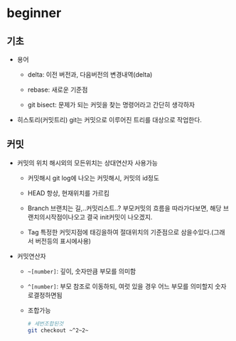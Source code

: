 beginner
===

기초
---

- 용어
  - delta: 이전 버전과, 다음버전의 변경내역(delta)
  - rebase: 새로운 기준점

  - git bisect: 문제가 되는 커밋을 찾는 명령어라고 간단히 생각하자

- 히스토리(커밋트리)
  git는 커밋으로 이루어진 트리를 대상으로 작업한다.

커밋
---

- 커밋의 위치
  해시외의 모든위치는 상대연산자 사용가능

  - 커밋해시
    git log에 나오는 커밋해시, 커밋의 id정도

  - HEAD
    항상, 현재위치를 가르킴

  - Branch
     브랜치는 길,..커밋리스트..?
     부모커밋의 흐름을 따라가다보면, 해당 브랜치의시작점이나오고 결국 init커밋이 나오겠지.

  - Tag
    특정한 커밋지점에 태깅을하여 절대위치의 기준점으로 삼을수있다.(그래서 버전등의 표시에사용)

- 커밋연산자

  - `~[number]`: 깊이, 숫자만큼 부모를 의미함
  - `^[number]`: 부모 참조로 이동하되, 여럿 있을 경우 어느 부모를 의미할지 숫자로결정하면됨

  - 조합가능

    ```sh
    # 세번조합된것
    git checkout ~^2~2~
    ```
